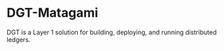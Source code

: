 # DGT-Matagami

DGT is a Layer 1 solution for building, deploying, and running distributed ledgers.
